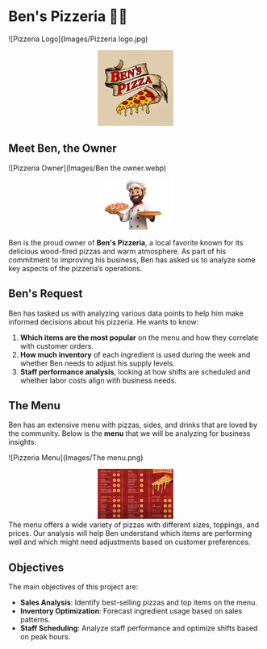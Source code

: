 # Ben's Pizzeria 🍕🍕
![Pizzeria Logo](Images/Pizzeria logo.jpg)
<div style="text-align: center;">
  <img src="Images/Pizzeria logo.jpg" alt="Pizzeria Owner" width="150" />
</div>

## Meet Ben, the Owner

![Pizzeria Owner](Images/Ben the owner.webp)

<div style="text-align: center;">
  <img src="Images/Ben the owner.webp" alt="Pizzeria Owner" width="150" />
</div>

Ben is the proud owner of **Ben's Pizzeria**, a local favorite known for its delicious wood-fired pizzas and warm atmosphere. As part of his commitment to improving his business, Ben has asked us to analyze some key aspects of the pizzeria’s operations.

## Ben's Request

Ben has tasked us with analyzing various data points to help him make informed decisions about his pizzeria. He wants to know:

1. **Which items are the most popular** on the menu and how they correlate with customer orders.
2. **How much inventory** of each ingredient is used during the week and whether Ben needs to adjust his supply levels.
3. **Staff performance analysis**, looking at how shifts are scheduled and whether labor costs align with business needs.

## The Menu

Ben has an extensive menu with pizzas, sides, and drinks that are loved by the community. Below is the **menu** that we will be analyzing for business insights:

![Pizzeria Menu](Images/The menu.png)
<div style="text-align: center;">
  <img src="Images/The menu.png" alt="Pizzeria Owner" width="150" />
</div>
The menu offers a wide variety of pizzas with different sizes, toppings, and prices. Our analysis will help Ben understand which items are performing well and which might need adjustments based on customer preferences.

## Objectives

The main objectives of this project are:

- **Sales Analysis**: Identify best-selling pizzas and top items on the menu.
- **Inventory Optimization**: Forecast ingredient usage based on sales patterns.
- **Staff Scheduling**: Analyze staff performance and optimize shifts based on peak hours.



